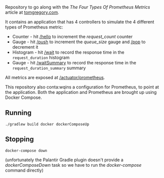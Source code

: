 Repository to go along with the *The Four Types Of Prometheus Metrics* article
at [tomgregory.com](https://www.tomgregory.com).

It contains an application that has 4 controllers to simulate the 4
different types of Prometheus metric:

* Counter - hit [/hello](http://localhost:8080/hello) to increment the *request_count* counter
* Gauge - hit [/push](http://localhost:8080/push) to increment the *queue_size* gauge and [/pop](http://localhost:8080/pop) to decrement it
* Histogram - hit [/wait](http://localhost:8080/wait) to record the response time in the `request_duration` histogram
* Gauge - hit  [/waitSummary](http://localhost:8080/waitSummary) to record the response time in the `request_duration_summary` summary

All metrics are exposed at [/actuator/prometheus](http://localhost:8080/actuator/prometheus).

This repository also conta:wqins a configuration for Prometheus, to point at the application. 
Both the application and Prometheus are brought up using Docker Compose.

## Running

`./gradlew build docker dockerComposeUp`

## Stopping

`docker-compose down`

(unfortunately the Palantir Gradle plugin doesn't provide a *dockerComposeDown* task
so we have to run the *docker-compose* command directly)